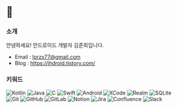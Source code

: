 # 👋

### 소개
안녕하세요! 안드로이드 개발자 김준희입니다.
* Email : lorzx77@gmail.com
* Blog : https://jhdroid.tistory.com/





### 키워드
 ![Kotlin](https://img.shields.io/badge/Kotlin-green?style=flat&logo=Kotlin&logoColor=white") ![Java](https://img.shields.io/badge/Java-orange?style=flat&logo=Java&logoColor=white") ![C](https://img.shields.io/badge/C/C++-blue?style=flat&logo=C&logoColor=white") ![Swift](https://img.shields.io/badge/Swift-orange?style=flat&logo=Swift&logoColor=white)
 ![Android](https://img.shields.io/badge/Android-success?style=flat&logo=Android&logoColor=white") ![XCode](https://img.shields.io/badge/XCode-blue?style=flat&logo=XCode&logoColor=white) ![Realm](https://img.shields.io/badge/Realm-ff69b4?style=flat&logo=Realm&logoColor=white") ![SQLite](https://img.shields.io/badge/SQLite-informational?style=flat&logo=SQLite&logoColor=white")   
 ![Git](https://img.shields.io/badge/Git-black?style=flat&logo=Git&logoColor=white") ![GitHub](https://img.shields.io/badge/GitHub-black?style=flat&logo=GitHub&logoColor=white") ![GitLab](https://img.shields.io/badge/GitLab-black?style=flat&logo=GitLab&logoColor=white") 
 ![Notion](https://img.shields.io/badge/Notion-inactive?style=flat&logo=Notion&logoColor=white") ![Jira](https://img.shields.io/badge/Jira-blue?style=flat&logo=Jira&logoColor=white") ![Confluence](https://img.shields.io/badge/Confluence-blue?style=flat&logo=Confluence&logoColor=white") ![Slack](https://img.shields.io/badge/Slack-blueviolet?style=flat&logo=Slack&logoColor=white")
